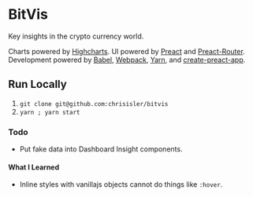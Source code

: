 # BitVis

Key insights in the crypto currency world.

Charts powered by [Highcharts](highcharts.com/demo/line-basic).
UI powered by [Preact](preactjs.com) and [Preact-Router](github.com/developit/preact-router).
Development powered by [Babel](babeljs.io), [Webpack](webpack.github.io), [Yarn](yarnpkg.com), and [create-preact-app](github.com/alexkuz/create-preact-app).

## Run Locally
1. `git clone git@github.com:chrisisler/bitvis`
2. `yarn ; yarn start`

### Todo
- Put fake data into Dashboard Insight components.

#### What I Learned

- Inline styles with vanillajs objects cannot do things like `:hover`.
